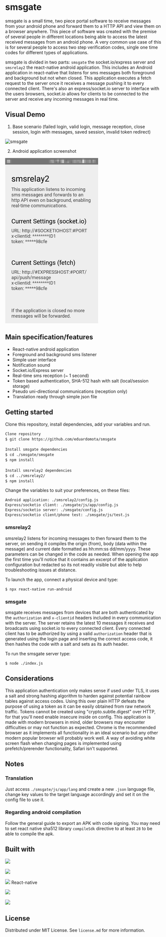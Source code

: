 # smsgate

smsgate is a small time, two piece portal software to receive messages from your android phone and forward them to a HTTP API and view them on a browser anywhere. This piece of software was created with the premise of several people in different locations being able to access the latest received messages from an android phone. A very common use case of this is for several people to access two step verification codes, single one time codes for different types of applications.

smsgate is divided in two parts: `smsgate` the socket.io/express server and `smsrelay2` the react-native android application. This includes an Android application in react-native that listens for sms messages both foreground and background but not when closed. This application executes a fetch request to the server once it receives a message pushing it to every connected client. There's also an express/socket.io server to interface with the users browsers, socket.io allows for clients to be connected to the server and receive any incoming messages in real time.

## Visual Demo

1. Base scenario (failed login, valid login, message reception, close session, login with messages, saved session, invalid token redirect)


![smsgate](https://github.com/eduardomota/smsgate/raw/master/media/smsgate.gif)

2. Android application screenshot

<img src="https://github.com/eduardomota/smsgate/raw/master/media/smsrelay2.png" width=300px>

## Main specification/features

- React-native android application
- Foreground and background sms listener
- Simple user interface
- Notification sound
- Socket.io/Express server
- Real-time sms reception (~ 1 second)
- Token based authentication, SHA-512 hash with salt (local/session storage)
- Pseudo uni-directional communications (reception only)
- Translation ready through simple json file

## Getting started

Clone this repository, install dependencies, add your variables and run.

```bash
Clone repository
$ git clone https://github.com/eduardomota/smsgate

Install smsgate dependencies
$ cd ./smsgate/smsgate
$ npm install

Install smsrelay2 dependencies
$ cd ../smsrelay2/
$ npm install
```

Change the variables to suit your preferences, on these files:

```
Android application: ./smsrelay2/config.js
Express/socketio client: ./smsgate/js/app/config.js
Express/socketio server: ./smsgate/config.js
Express/socketio client/phone test: ./smsgate/js/test.js
```

### smsrelay2

smsrelay2 listens for incoming messages to then forward them to the server, on sending it compiles the origin (from), body (data within the message) and current date formatted as hh:mm:ss dd/mm/yyyy. These parameters can be changed in the code as needed. When opening the app the first time you'll notice that it contains an excerpt of the application configuration but redacted so its not readily visible but able to help troubleshooting issues at distance.

To launch the app, connect a physical device and type:

```
$ npx react-native run-android
```

### smsgate

smsgate receives messages from devices that are both authenticated by the `authorization`  and `x-clientid` headers included in every communication with the server. The server retains the latest 10 messages it receives and broadcasts using socket.io to every connected client. Every connected client has to be authorized by using a valid `authorization` header that is generated using the login page and inserting the correct access code, it then hashes the code with a salt and sets as its auth header.

To run the smsgate server type:

```
$ node ./index.js
```

## Considerations

This application authentication only makes sense if used under TLS, it uses a salt and strong hashing algorithm to harden against potential rainbow tables against access codes. Using this over plain HTTP defeats the purpose of using a token as it can be easily obtained from raw network traffic.
Tokens cannot be created using "crypto.subtle.digest" over HTTP, for that you'll need enable insecure inside on config.
This application is made with modern browsers in mind, older browsers may encounter difficulties or may not function as expected. Chrome is the recommended browser as it implements all functionality in an ideal scenario but any other modern popular browser will probably work well.
A way of avoiding white screen flash when changing pages is implemented using prefetch/prerender functionality, Safari isn't supported.

## Notes

### Translation

Just access `./smsgate/js/app/lang` and create a new `.json` language file, change key values to the target language accordingly and set it on the config file to use it.

### Regarding android compilation

Follow the general guide to export an APK with code signing.
You may need to set react native sha512 library `compileSdk` directive to at least `28` to be able to compile the apk.

## Built with

<a href="https://socket.io/"><img height=40px src="https://socket.io/css/images/logo.svg"></a>

<a href="https://expressjs.com/"><img height=40px src="https://upload.wikimedia.org/wikipedia/commons/6/64/Expressjs.png"></a>

<a href="https://reactnative.dev/"><img height=40px src="https://upload.wikimedia.org/wikipedia/commons/a/a7/React-icon.svg"></a> React-native

<a href="https://jquery.org/"><img height=40px src="https://upload.wikimedia.org/wikipedia/sco/9/9e/JQuery_logo.svg"></a>

<a href="https://bulma.io/"><img height=40px src="https://bulma.io/images/made-with-bulma.png"></a>

## License

Distributed under MIT License. See `license.md` for more information.
